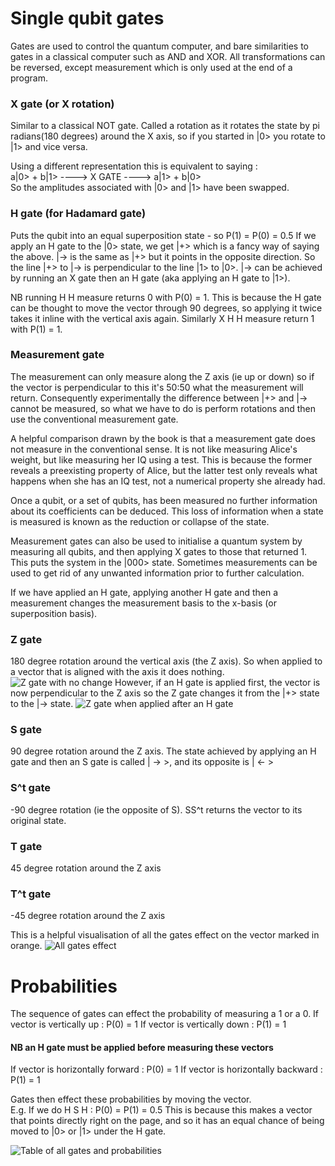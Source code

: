 # Single qubit gates
Gates are used to control the quantum computer, and bare similarities to gates in a classical computer such as AND and XOR. All transformations can be reversed, except measurement which is only used at the end of a program.

### X gate (or X rotation)
Similar to a classical NOT gate. Called a rotation as it rotates the state by pi radians(180 degrees) around the X axis, so if you started in |0> you rotate to |1> and vice versa.

Using a different representation this is equivalent to saying :\
a|0> + b|1> ----> X GATE ----> a|1> + b|0> \
So the amplitudes associated with |0> and |1> have been swapped.

### H gate (for Hadamard gate)
Puts the qubit into an equal superposition state - so P(1) = P(0) = 0.5
If we apply an H gate to the |0> state, we get |+> which is a fancy way of saying the above. |-> is the same as |+> but it points in the opposite direction. So the line |+> to |-> is perpendicular to the line |1> to |0>. |-> can be achieved by running an X gate then an H gate (aka applying an H gate to |1>).

NB running H H measure returns 0 with P(0) = 1. This is because the H gate can be thought to move the vector through 90 degrees, so applying it twice takes it inline with the vertical axis again. Similarly X H H measure return 1 with P(1) = 1.


### Measurement gate
The measurement can only measure along the Z axis (ie up or down) so if the vector is perpendicular to this it's 50:50 what the measurement will return. Consequently experimentally the difference between |+> and |-> cannot be measured, so what we have to do is perform rotations and then use the conventional measurement gate.

A helpful comparison drawn by the book is that a measurement gate does not measure in the conventional sense. It is not like measuring Alice's weight, but like measuring her IQ using a test. This is because the former reveals a preexisting property of Alice, but the latter test only reveals what happens when she has an IQ test, not a numerical property she already had.

Once a qubit, or a set of qubits, has been measured no further information about its coefficients can be deduced. This loss of information when a state is measured is known as the reduction or collapse of the state.

Measurement gates can also be used to initialise a quantum system by measuring all qubits, and then applying X gates to those that returned 1. This puts the system in the |000> state. Sometimes measurements can be used to get rid of any unwanted information prior to further calculation.

If we have applied an H gate, applying another H gate and then a measurement changes the measurement basis to the x-basis (or superposition basis).

### Z gate
180 degree rotation around the vertical axis (the Z axis).
So when applied to a vector that is aligned with the axis it does nothing.
![Z gate with no change](https://dal.objectstorage.open.softlayer.com/v1/AUTH_039c3bf6e6e54d76b8e66152e2f87877/images-classroom/blocksphere-4-3-1o7ta37ydp0dg3nmi.png)
However, if an H gate is applied first, the vector is now perpendicular to the Z axis so the Z gate changes it from the |+> state to the |-> state.
![Z gate when applied after an H gate](https://dal.objectstorage.open.softlayer.com/v1/AUTH_039c3bf6e6e54d76b8e66152e2f87877/images-classroom/h-z-gatepk7ti2a9u9emte29.png)

### S gate
90 degree rotation around the Z axis. The state achieved by applying an H gate and then an S gate is called | -> >, and its opposite is | <- >

### S^t gate
-90 degree rotation (ie the opposite of S). SS^t returns the vector to its original state.

### T gate
45 degree rotation around the Z axis

### T^t gate
-45 degree rotation around the Z axis

This is a helpful visualisation of all the gates effect on the vector marked in orange.
![All gates effect](https://dal.objectstorage.open.softlayer.com/v1/AUTH_039c3bf6e6e54d76b8e66152e2f87877/images-classroom/4-163ijhyer00ktn8kt9.png)


# Probabilities
The sequence of gates can effect the probability of measuring a 1 or a 0.
If vector is vertically up : P(0) = 1
If vector is vertically down : P(1) = 1
#### NB an H gate must be applied before measuring these vectors
If vector is horizontally forward : P(0) = 1
If vector is horizontally backward : P(1) = 1

Gates then effect these probabilities by moving the vector.\
E.g.
  If we do H S H : P(0) = P(1) = 0.5
  This is because this makes a vector that points directly right on the page, and so it has an equal chance of being moved to |0> or |1> under the H gate.


![Table of all gates and probabilities](https://dal.objectstorage.open.softlayer.com/v1/AUTH_039c3bf6e6e54d76b8e66152e2f87877/images-classroom/rotation-tabletkaljcjy6869a4i.png)
